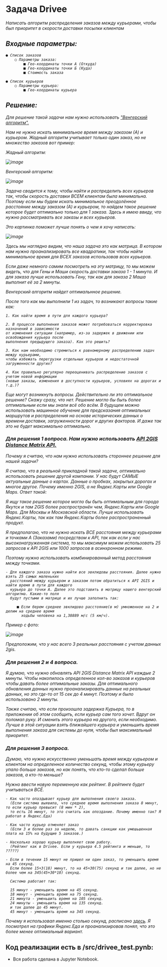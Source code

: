 <h1 align="left">
  Задача Drivee
</h1>

<div align="left">
  <i>
Написать алгоритм распределения заказов между курьерами, чтобы был приоритет в
скорости доставки посылки клиентам

## Входные параметры:

    ● Список заказов
        ○ Параметры заказа:
            ■ Гео-координаты точки А (Откуда)
            ■ Гео-координаты точки Б (Куда)
            ■ Стоимость заказа
      
    ● Список курьеров
        ○ Параметры курьера:
            ■ Гео-координаты курьера

## Решение:

Для решение такой задачи нам нужно использовать ["Венгерский алгоритм".](https://habr.com/ru/articles/422009/)

Нам не нужно искать минимальное время между заказом (А) и курьером. Жадный алгоритм 
учитывает только один заказ, но не множество заказов вот пример:

Жадный алгоритм:

![image](https://github.com/WillAgeG/drivee_test/assets/124677224/8c1f2ddc-fa93-4ae8-b568-898fe665d116)

Венгерский алгоритм:

![image](https://github.com/WillAgeG/drivee_test/assets/124677224/6cf4f212-59bd-4e9a-b4ce-467010494f95)


Задача сводится к тому, чтобы найти и распределить всех курьеров так, чтобы скорость 
доставки ВСЕМ клиентам была минимальна. Поэтому если мы будем искать минимальное 
преодолённое расстояние между заказом (А) и курьером, то найдем такое решение которое 
будет оптимально только для 1 заказа. Здесь я имею ввиду, что нужно рассматривать все 
заказы и всех курьеров.

Это картинка поможет лучше понять о чем я хочу написать:

![image](https://github.com/WillAgeG/drivee_test/assets/124677224/ffde4e3a-63e0-4382-8701-1f3212d1d014)

Здесь мы наглядно видим, что наша задача это как матрица. В котором нам нужно проанализировать 
все квадратики, так чтобы найти минимальное время для ВСЕХ заказов использовав всех курьеров.

Если даже немного самим посмотреть на эту матрицу, то мы можем видеть, что для Гены и Маши 
скорость доставки заказа 1 - 1 минута. И для заказа лучше использовать Гену, так как для 
заказа 2 Маша выполнит её за 2 минуты.

Венгерский алгоритм найдет оптимальнное решение.

После того как мы выполнили 1 из задач, то возникают вопросы такие как:
  
    1. Как найти время в пути для каждого курьера?
    
    2. В процессе выполнения заказов может потребоваться корректировка назначений в зависимости 
    от изменения ситуации (например, из-за задержек в движении или освобождения курьера после 
    выполнения предыдущего заказа). Как это решить?
    
    3. Как нам необходимо стремиться к равномерному распределению задач между курьерами, 
    чтобы избежать перегрузки отдельных курьеров и недостаточной загруженности других?
    
    4. Как правильно регулярно переоценивать распределение заказов с учетом новой информации 
    (новые заказы, изменения в доступности курьеров, условиях на дорогах и т.д.)?

  Еще могут возникнуть вопросы. Действительно ли это оптимальное решение? Скажу сразу, что нет. 
  Решение могло бы быть более оптимальным если мы знали всё обо всём. В будущем можно использовать 
  машинное обучение для предсказания оптимальных маршрутов и распределения на основе исторических 
  данных о времени доставки, загруженности дорог и других факторов. И даже так это не будет 
  максимально оптимально.
  
  ### Для решения 1 вопроса. Нам нужно использовать [API 2GIS Distance Matrix API.](https://docs.2gis.com/ru/api/navigation/distance-matrix/overview)

  Почему я считаю, что нам нужно использовать стороннее решение для нашей задачи?

  Я считаю, что в реальной прикладной такой задаче, оптимально использовать решение другой компании.
  У нас будут САМЫЕ актуальные данные о картах. Данные о пробках, закрытых дорогах и многое другое.
  Почему именно 2GIS, а не Яндекс.Карты или Google Maps. Ответ такой:

  Я ищу такое решение которое могло бы быть оптимальным для города Якутск и там 2GIS более 
  распространён чем, Яндекс.Карты или Google Maps. Для Москвы и Московской области. Лучше 
  использовать Яндекс.Карты, так как там Яндекс.Карты более распространенный продукт.

  Я предполагаю, что не нужно искать ВСЕ расстояния между курьерами и точками А (Заказами) 
  посредством к API, так как если у нас высоконагруженная система, то мы максимум можем 
  использовать 25 запросов к API 2GIS или 1000 запросов в асинхронном режиме.
  
  Поэтому нужно использовать комбинированный метод расстояния между точками.

    - Для каждого заказа нужно найти все эвклидовы расстояния. Далее нужно взять 25 самых маленьких 
      расстояний между курьером и заказом потом обратиться к API 2GIS и найти время в пути для каждого 
      курьера до точки А. Далее это подставить в матрицу нашего венгерский алгоритма. Какие-то поля 
      будут пустыми в матрице и их лучше заполнить так:
      
         ■ Если берем среднее эвклидово расстояние(в м) умноженное на 2 и делим на среднее время 
           ходьбы человека на 1,38889 м/c (5 км/ч).

  Пример с фото:

  ![image](https://github.com/WillAgeG/drivee_test/assets/124677224/61ca88cd-7f95-41c8-ba75-94407809df62)

  Предположим, что у нас всего 3 реальных расстояния с учетом данных 2gis.

  ### Для решения 2 и 4 вопроса.

  Я думаю, что нужно обновлять API 2GIS Distance Matrix API каждые 2 минуты. Чтобы накопилось определенное 
  кол-во заказов и курьеров чтобы давать более оптимальные заказы. Для оптимального обновления данных нужно 
  проанализировать данные на реальных данных, но это где-то от 15 сек до 4 минут. Поэтому и было использовано 
  2 минуты.

  Также считаю, что если произошла задержка Курьера, то в приложении об этом сообщить, если курьер сам того 
  хочет. Вдруг он поломал руку. И сменить этого курьера на другого, если необходимо. Лучше в этой ситуации 
  взять ближайшего курьера и уменьшить время выполнения заказа для системы до нуля, чтобы был максимальный 
  приоритет.

  ### Для решения 3 вопроса.
  
  Думаю, что нужно искусственно уменьшать время между курьером и клиентом на определенное количество секунд, 
  чтобы этому курьеру упало больше заказов, но как понять, что кто-то сделал больше заказов, а кто-то меньше?

  Нужно ввести новую переменную как рейтинг. В рейтинге будет учитываться ВСЁ.
    
    - Как часто опаздывает курьер для выполнения своего заказа. 
      (Если система выявила, что среднее время выполнения заказа 8 минут, то если курьер превысит (8 мин * 2), 
      то есть 16 минут, то это считать как опоздание. Почему именно так? Я работал в Яндекс.Еда)
    
    - Как часто курьер отменяет заказ 
      (Если 3 и более раз за неделю, то давать санкции как умешьшенная плата на 15% на будущие 5 заказов.)
    
    - Насколько хорошо курьер выполняет свою работу. 
      (Рейтинг как в Drivee. Если у курьера 4.5 рейтинга и меньше, то ?????)
    
    - Если в течении 15 минут не пришел ни один заказ, то уменьшить время на 45 секунд. 
      Если более 15+3(18) минут, то на 45+30(75) секунд и так далее, но не более чем на 345(45+30*10) секунд.
      
      Система работает так:

      15 минут - уменьшить время на 45 секунд.
      18 минут - уменьшить время на 75 секунд.
      21 минута - уменьшить время на 105 секунд.
      24 минуты - уменьшить время на 135 секунд.
      и так далее до 45 минут.
      45 минут - уменьшить время на 345 секунд.

  Почему я использовал именно столько секунд, расписано [здесь](https://habr.com/ru/companies/yandex/articles/507448/). 
  Я посмотрел на графики Яндекс.Еда и проанализировав понял, что это более менее оптимальный вариант.
  </i>
</div>

## Код реализации есть в /src/drivee_test.pynb:
  - Вся работа сделана в Jupyter Notebook.

